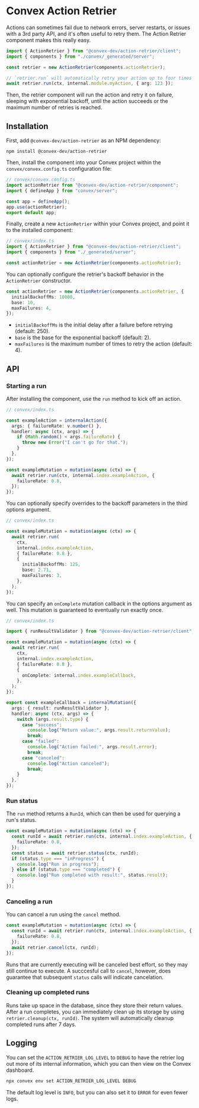# Convex Action Retrier

Actions can sometimes fail due to network errors, server restarts, or issues with a
3rd party API, and it's often useful to retry them. The Action Retrier component
makes this really easy.

```ts
import { ActionRetrier } from "@convex-dev/action-retrier/client";
import { components } from "./convex/_generated/server";

const retrier = new ActionRetrier(components.actionRetrier);

// `retrier.run` will automatically retry your action up to four times before giving up.
await retrier.run(ctx, internal.module.myAction, { arg: 123 });
```

Then, the retrier component will run the action and retry it on failure, sleeping with exponential backoff, until the action succeeds or the maximum number of retries is reached.

## Installation

First, add `@convex-dev/action-retrier` as an NPM dependency:

```
npm install @convex-dev/action-retrier
```

Then, install the component into your Convex project within the `convex/convex.config.ts` configuration file:

```ts
// convex/convex.config.ts
import actionRetrier from "@convex-dev/action-retrier/component";
import { defineApp } from "convex/server";

const app = defineApp();
app.use(actionRetrier);
export default app;
```

Finally, create a new `ActionRetrier` within your Convex project, and point it to the installed component:

```ts
// convex/index.ts
import { ActionRetrier } from "@convex-dev/action-retrier/client";
import { components } from "./_generated/server";

const actionRetrier = new ActionRetrier(components.actionRetrier);
```

You can optionally configure the retrier's backoff behavior in the `ActionRetrier` constructor.

```ts
const actionRetrier = new ActionRetrier(components.actionRetrier, {
  initialBackoffMs: 10000,
  base: 10,
  maxFailures: 4,
});
```

- `initialBackoffMs` is the initial delay after a failure before retrying (default: 250).
- `base` is the base for the exponential backoff (default: 2).
- `maxFailures` is the maximum number of times to retry the action (default: 4).

## API

### Starting a run

After installing the component, use the `run` method to kick off an action.

```ts
// convex/index.ts

const exampleAction = internalAction({
  args: { failureRate: v.number() },
  handler: async (ctx, args) => {
    if (Math.random() < args.failureRate) {
      throw new Error("I can't go for that.");
    }
  },
});

const exampleMutation = mutation(async (ctx) => {
  await retrier.run(ctx, internal.index.exampleAction, {
    failureRate: 0.8,
  });
});
```

You can optionally specify overrides to the backoff parameters in the third options argument.

```ts
// convex/index.ts

const exampleMutation = mutation(async (ctx) => {
  await retrier.run(
    ctx,
    internal.index.exampleAction,
    { failureRate: 0.8 },
    {
      initialBackoffMs: 125,
      base: 2.71,
      maxFailures: 3,
    },
  );
});
```

You can specify an `onComplete` mutation callback in the options argument as well. This mutation is guaranteed to
eventually run exactly once.

```ts
// convex/index.ts

import { runResultValidator } from "@convex-dev/action-retrier/client";

const exampleMutation = mutation(async (ctx) => {
  await retrier.run(
    ctx,
    internal.index.exampleAction,
    { failureRate: 0.8 },
    {
      onComplete: internal.index.exampleCallback,
    },
  );
});

export const exampleCallback = internalMutation({
  args: { result: runResultValidator },
  handler: async (ctx, args) => {
    switch (args.result.type) {
      case "success":
        console.log("Return value:", args.result.returnValue);
        break;
      case "failed":
        console.log("Action failed:", args.result.error);
        break;
      case "canceled":
        console.log("Action canceled");
        break;
    }
  },
});
```

### Run status

The `run` method returns a `RunId`, which can then be used for querying a run's status.

```ts
const exampleMutation = mutation(async (ctx) => {
  const runId = await retrier.run(ctx, internal.index.exampleAction, {
    failureRate: 0.8,
  });
  const status = await retrier.status(ctx, runId);
  if (status.type === "inProgress") {
    console.log("Run in progress");
  } else if (status.type === "completed") {
    console.log("Run completed with result:", status.result);
  }
});
```

### Canceling a run

You can cancel a run using the `cancel` method.

```ts
const exampleMutation = mutation(async (ctx) => {
  const runId = await retrier.run(ctx, internal.index.exampleAction, {
    failureRate: 0.8,
  });
  await retrier.cancel(ctx, runId);
});
```

Runs that are currently executing will be canceled best effort, so they
may still continue to execute. A succcesful call to `cancel`, however,
does guarantee that subsequent `status` calls will indicate cancelation.

### Cleaning up completed runs

Runs take up space in the database, since they store their return values. After
a run completes, you can immediately clean up its storage by using `retrier.cleanup(ctx, runId)`.
The system will automatically cleanup completed runs after 7 days.

## Logging

You can set the `ACTION_RETRIER_LOG_LEVEL` to `DEBUG` to have the retrier log out more of
its internal information, which you can then view on the Convex dashboard.

```sh
npx convex env set ACTION_RETRIER_LOG_LEVEL DEBUG
```

The default log level is `INFO`, but you can also set it to `ERROR` for even fewer logs.
